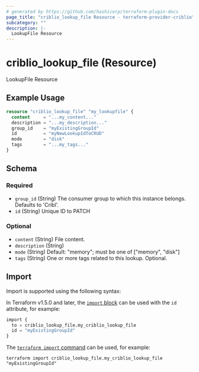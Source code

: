```yaml
---
# generated by https://github.com/hashicorp/terraform-plugin-docs
page_title: "criblio_lookup_file Resource - terraform-provider-criblio"
subcategory: ""
description: |-
  LookupFile Resource
---
```


# criblio_lookup_file (Resource)

LookupFile Resource

## Example Usage

```terraform
resource "criblio_lookup_file" "my_lookupfile" {
  content     = "...my_content..."
  description = "...my_description..."
  group_id    = "myExistingGroupId"
  id          = "myNewLookupIdToCRUD"
  mode        = "disk"
  tags        = "...my_tags..."
}
```

<!-- schema generated by tfplugindocs -->
## Schema

### Required

- `group_id` (String) The consumer group to which this instance belongs. Defaults to 'Cribl'.
- `id` (String) Unique ID to PATCH

### Optional

- `content` (String) File content.
- `description` (String)
- `mode` (String) Default: "memory"; must be one of ["memory", "disk"]
- `tags` (String) One or more tags related to this lookup. Optional.

## Import

Import is supported using the following syntax:

In Terraform v1.5.0 and later, the [`import` block](https://developer.hashicorp.com/terraform/language/import) can be used with the `id` attribute, for example:

```terraform
import {
  to = criblio_lookup_file.my_criblio_lookup_file
  id = "myExistingGroupId"
}
```

The [`terraform import` command](https://developer.hashicorp.com/terraform/cli/commands/import) can be used, for example:

```shell
terraform import criblio_lookup_file.my_criblio_lookup_file "myExistingGroupId"
```
